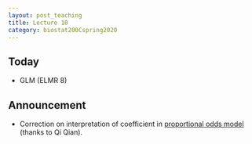 ```yaml
---
layout: post_teaching
title: Lecture 10
category: biostat200Cspring2020
---
```


## Today

* GLM (ELMR 8)

## Announcement

* Correction on interpretation of coefficient in [proportional odds model](https://ucla-biostat-200c-2020spring.github.io/slides/08-multinomial/multinomial.html#proportional-odds-model) (thanks to Qi Qian).  
